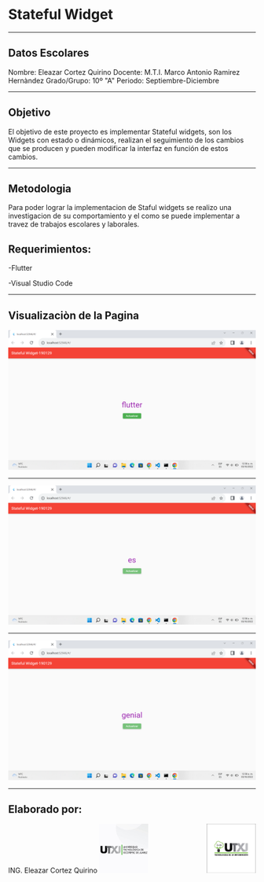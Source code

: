 # Stateful Widget 
***
## Datos Escolares
Nombre: Eleazar Cortez Quirino
Docente: M.T.I. Marco Antonio Ramirez Hernàndez
Grado/Grupo: 10º "A"
Periodo: Septiembre-Diciembre
***
## Objetivo
El objetivo de este proyecto es implementar Stateful widgets, son los Widgets con estado o dinámicos, realizan el seguimiento de los cambios que se producen y pueden modificar la interfaz en función de estos cambios.
***
## Metodologia
Para poder lograr la implementacion de Staful widgets se realizo una investigacion de su comportamiento y el como se puede implementar a travez de trabajos escolares y laborales.

## Requerimientos:
-Flutter

-Visual Studio Code
***
## Visualizaciòn de la Pagina

![Resultado 1](assets/Muestra1.png)
***
![Resultado 2](assets/Muestra2.png)
***
![Resultado 3](assets/Muestra3.png)
***
## Elaborado por:
ING. Eleazar Cortez Quirino
<img src="assets/logo_UTXJ.jpg" width="100">
<img src="assets/logo_TIC.jpg" width="100" align= "right">
